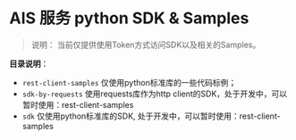 # AIS 服务 python SDK & Samples

> 说明：
> 当前仅提供使用Token方式访问SDK以及相关的Samples。

**目录说明**：
+ `rest-client-samples` 仅使用python标准库的一些代码标例；
+ `sdk-by-requests` 使用requests库作为http client的SDK，处于开发中，可以暂时使用：rest-client-samples
+ `sdk` 仅使用python标准库的SDK, 处于开发中，可以暂时使用：rest-client-samples


